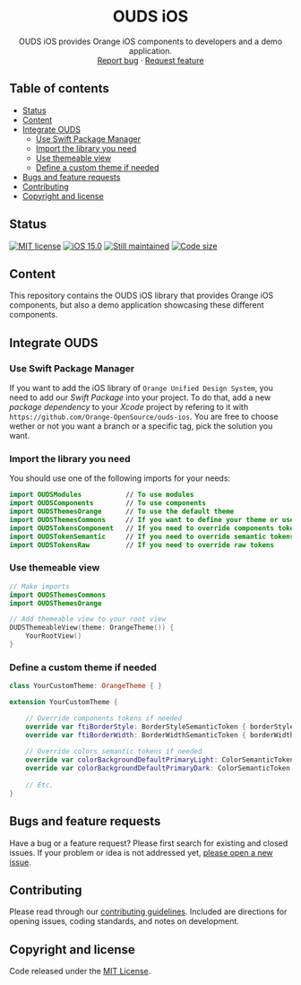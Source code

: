 <h1 align="center">OUDS iOS</h1>

<p align="center">
  OUDS iOS provides Orange iOS components to developers and a demo application.
  <br>
  <a href="https://github.com/Orange-OpenSource/ouds-ios/issues/new?assignees=pylapp&labels=%F0%9F%90%9E%20bug%2C%F0%9F%94%8D+triage&template=bug_report.yml&title=[Bug]%3A+Bug+Summary">Report bug</a>
  ·
  <a href="https://github.com/Orange-OpenSource/ouds-ios/issues/new?assignees=pylapp&labels=feature%2C%F0%9F%94%8D%20triage&template=feature_request.yml&title=[feature]%3A+">Request feature</a>
</p>

## Table of contents

- [Status](#status)
- [Content](#content)
- [Integrate OUDS](#integrate-ouds)
  * [Use Swift Package Manager](#use-swift-package-manager)
  * [Import the library you need](#import-the-library-you-need)
  * [Use themeable view](#use-themeable-view)
  * [Define a custom theme if needed](#define-a-custom-theme-if-needed)
- [Bugs and feature requests](#bugs-and-feature-requests)
- [Contributing](#contributing)
- [Copyright and license](#copyright-and-license)

## Status

[![MIT license](https://img.shields.io/github/license/Orange-OpenSource/ouds-ios)](https://github.com/Orange-OpenSource/ouds-ios/blob/main/LICENSE)
[![iOS 15.0](https://img.shields.io/badge/iOS-15.0-informational.svg)](https://developer.apple.com/support/app-store "iOS 15 supports")
[![Still maintained](https://img.shields.io/maintenance/yes/2024)](https://github.com/Orange-OpenSource/ouds-ios/issues?q=is%3Aissue+is%3Aclosed)
[![Code size](https://img.shields.io/github/languages/code-size/Orange-OpenSource/ouds-ios)](https://github.com/Orange-OpenSource/ouds-ios)

## Content

This repository contains the OUDS iOS library that provides Orange iOS components, but also a demo application showcasing these different components.

## Integrate OUDS

### Use Swift Package Manager

If you want to add the iOS library of `Orange Unified Design System`, you need to add our _Swift Package_ into your project.
To do that, add a new _package dependency_ to your _Xcode_ project by refering to it with `https://github.com/Orange-OpenSource/ouds-ios`.
You are free to choose wether or not you want a branch or a specific tag, pick the solution you want.

### Import the library you need

You should use one of the following imports for your needs:

```swift
import OUDSModules           // To use modules
import OUDSComponents        // To use components
import OUDSThemesOrange      // To use the default theme
import OUDSThemesCommons     // If you want to define your theme or use OUDSThemeableView
import OUDSTokensComponent   // If you need to override components tokens
import OUDSTokenSemantic     // If you need to override semantic tokens
import OUDSTokensRaw         // If you need to override raw tokens
```

### Use themeable view

```swift
// Make imports
import OUDSThemesCommons
import OUDSThemesOrange

// Add themeable view to your root view
OUDSThemeableView(theme: OrangeTheme()) {
    YourRootView()
}
```

### Define a custom theme if needed

```swift
class YourCustomTheme: OrangeTheme { }

extension YourCustomTheme {

    // Override components tokens if needed
    override var ftiBorderStyle: BorderStyleSemanticToken { borderStyleDrag }
    override var ftiBorderWidth: BorderWidthSemanticToken { borderWidthThickest }
    
    // Override colors semantic tokens if needed
    override var colorBackgroundDefaultPrimaryLight: ColorSemanticToken! { ColorRawTokens.colorFunctionalSun500 }
    override var colorBackgroundDefaultPrimaryDark: ColorSemanticToken! { ColorRawTokens.colorFunctionalSun800 }
    
    // Etc.
}
```

## Bugs and feature requests

Have a bug or a feature request? Please first search for existing and closed issues. If your problem or idea is not addressed yet, [please open a new issue](https://github.com/Orange-OpenSource/ouds-ios/issues/new/choose).

## Contributing

Please read through our [contributing guidelines](https://github.com/Orange-OpenSource/ouds-ios/blob/main/.github/CONTRIBUTING.md). Included are directions for opening issues, coding standards, and notes on development.

## Copyright and license

Code released under the [MIT License](https://github.com/Orange-OpenSource/ouds-ios/blob/main/LICENSE).
